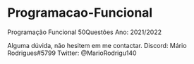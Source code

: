 # Programacao-Funcional
Programação Funcional 50Questões Ano: 2021/2022

Alguma dúvida, não hesitem em me contactar. 
Discord: Mário Rodrigues#5799
Twitter: @MarioRodrigu140

